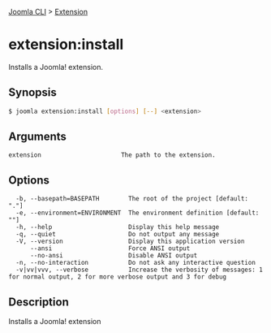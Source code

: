 [Joomla CLI](../index.md) > [Extension](index.md)
# extension:install

Installs a Joomla! extension.

## Synopsis
```bash
$ joomla extension:install [options] [--] <extension>
```

## Arguments
```
extension                      The path to the extension.
```

## Options
```
  -b, --basepath=BASEPATH        The root of the project [default: "."]
  -e, --environment=ENVIRONMENT  The environment definition [default: ""]
  -h, --help                     Display this help message
  -q, --quiet                    Do not output any message
  -V, --version                  Display this application version
      --ansi                     Force ANSI output
      --no-ansi                  Disable ANSI output
  -n, --no-interaction           Do not ask any interactive question
  -v|vv|vvv, --verbose           Increase the verbosity of messages: 1 for normal output, 2 for more verbose output and 3 for debug
```

## Description

Installs a Joomla! extension

